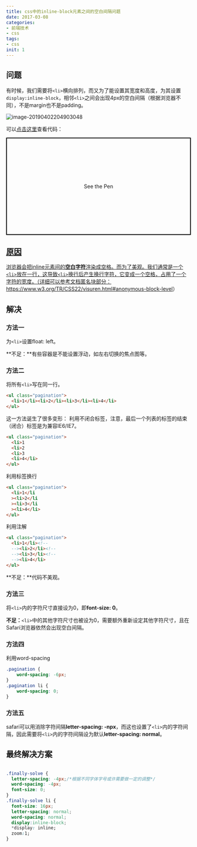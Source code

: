 ```yaml
---
title: css中的inline-block元素之间的空白间隔问题
date: 2017-03-08
categories: 
- 前端技术
- css
tags: 
- css
init: 1
---
```

## 问题

有时候，我们需要将`<li>`横向排列，而又为了能设置其宽度和高度，为其设置`display:inline-block`，相邻`<li>`之间会出现4px的空白间隔（根据浏览器不同），不是margin也不是padding。

![image-20190402204903048](http://img.hksite.cn/2019-04-02-124903.png)

可以[点击这里](https://codepen.io/voidsky/pen/xeGPRK)查看代码：

<p class="codepen" data-height="265" data-theme-id="0" data-default-tb="css,result" data-user="voidsky" data-slug-hash="xeGPRK" style="height: 265px; box-sizing: border-box; display: flex; align-items: center; justify-content: center; border: 2px solid black; margin: 1em 0; padding: 1em;" data-pen-title="xeGPRK">
  <span>See the Pen <a href="https://codepen.io/voidsky/pen/xeGPRK/">

## 原因

浏览器会把inline元素间的**空白字符**渲染成空格。而为了美观。我们通常是一个`<li>`放在一行，这导致`<li>`换行后产生换行字符，它变成一个空格，占用了一个字符的宽度。（详细可以参考文档匿名块部分：<https://www.w3.org/TR/CSS22/visuren.html#anonymous-block-level>）

## 解决

### 方法一

为`<li>`设置float: left。

**不足：**有些容器是不能设置浮动，如左右切换的焦点图等。

### 方法二

将所有`<li>`写在同一行。

```html
<ul class="pagination">
  <li>1</li><li>2</li><li>3</li><li>4</li>
</ul>
```

这一方法诞生了很多变形：
利用不闭合标签，注意，最后一个列表的标签的结束（闭合）标签是为兼容IE6/IE7。
```html
<ul class="pagination">
  <li>1
  <li>2
  <li>3
  <li>4</li>
</ul>
```
利用标签换行

```html
<ul class="pagination">
  <li>1</li
  ><li>2</li
  ><li>3</li
  ><li>4</li>
</ul>
```
利用注解
```html
<ul class="pagination">
  <li>1</li><!--
  --><li>2</li><!--
  --><li>3</li><!--
  --><li>4</li>
</ul>
```

**不足：**代码不美观。

### 方法三

将`<li>`内的字符尺寸直接设为0，即**font-size: 0**。

**不足：**`<li>`中的其他字符尺寸也被设为0，需要额外重新设定其他字符尺寸，且在Safari浏览器依然会出现空白间隔。

### 方法四

利用word-spacing

```css
.pagination {
    word-spacing: -6px;
}
.pagination li {
    word-spacing: 0;
}
```

### 方法五

safari可以用消除字符间隔**letter-spacing: -npx**，而这也设置了`<li>`内的字符间隔，因此需要将`<li>`内的字符间隔设为默认**letter-spacing: normal**。

## 最终解决方案

```css

.finally-solve {
  letter-spacing: -4px;/*根据不同字体字号或许需要做一定的调整*/
  word-spacing: -4px;
  font-size: 0;
}
.finally-solve li {
  font-size: 16px;
  letter-spacing: normal;
  word-spacing: normal;
  display:inline-block;
  *display: inline;
  zoom:1;
}
```